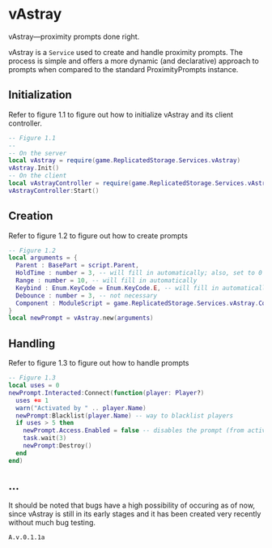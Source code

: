 # vAstray
vAstray—proximity prompts done right. 

vAstray is a `Service` used to create and handle proximity prompts. The process is simple and offers a more dynamic (and declarative) approach to prompts when compared to the standard ProximityPrompts instance.

## Initialization
Refer to figure 1.1 to figure out how to initialize vAstray and its client controller.
```lua
-- Figure 1.1
--
-- On the server
local vAstray = require(game.ReplicatedStorage.Services.vAstray)
vAstray.Init()
-- On the client
local vAstrayController = require(game.ReplicatedStorage.Services.vAstray.Controller)
vAstrayController:Start()
```
## Creation
Refer to figure 1.2 to figure out how to create prompts
```lua
-- Figure 1.2
local arguments = {
  Parent : BasePart = script.Parent,
  HoldTime : number = 3, -- will fill in automatically; also, set to 0 in order for it to be insta-activated
  Range : number = 10, -- will fill in automatically
  Keybind : Enum.KeyCode = Enum.KeyCode.E, -- will fill in automatically
  Debounce : number = 3, -- not necessary
  Component : ModuleScript = game.ReplicatedStorage.Services.vAstray.Component -- not necessary. must be a moduleScript.
}
local newPrompt = vAstray.new(arguments)
```
## Handling
Refer to figure 1.3 to figure out how to handle prompts
```lua
-- Figure 1.3
local uses = 0
newPrompt.Interacted:Connect(function(player: Player?)
  uses += 1
  warn("Activated by " .. player.Name)
  newPrompt:Blacklist(player.Name) -- way to blacklist players
  if uses > 5 then
    newPrompt.Access.Enabled = false -- disables the prompt (from activation)
    task.wait(3)
    newPrompt:Destroy()
  end
end)
```
## ...
It should be noted that bugs have a high possibility of occuring as of now, since vAstray is still in its early stages and it has been created very recently without much bug testing.

`A.v.0.1.1a`
```
